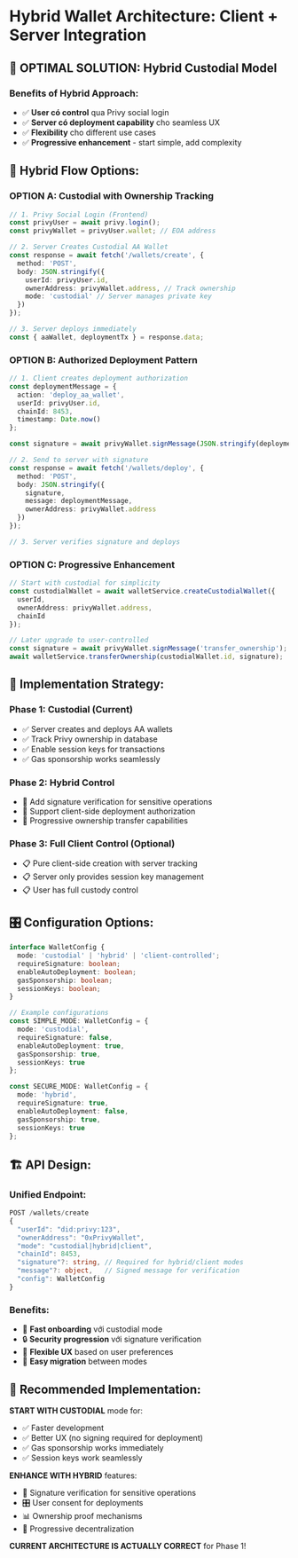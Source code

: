 # Hybrid Wallet Architecture: Client + Server Integration

## 🎯 **OPTIMAL SOLUTION: Hybrid Custodial Model**

### **Benefits of Hybrid Approach:**
- ✅ **User có control** qua Privy social login
- ✅ **Server có deployment capability** cho seamless UX  
- ✅ **Flexibility** cho different use cases
- ✅ **Progressive enhancement** - start simple, add complexity

## 🔄 **Hybrid Flow Options:**

### **OPTION A: Custodial with Ownership Tracking**
```typescript
// 1. Privy Social Login (Frontend)
const privyUser = await privy.login();
const privyWallet = privyUser.wallet; // EOA address

// 2. Server Creates Custodial AA Wallet  
const response = await fetch('/wallets/create', {
  method: 'POST',
  body: JSON.stringify({
    userId: privyUser.id,
    ownerAddress: privyWallet.address, // Track ownership
    mode: 'custodial' // Server manages private key
  })
});

// 3. Server deploys immediately
const { aaWallet, deploymentTx } = response.data;
```

### **OPTION B: Authorized Deployment Pattern**
```typescript
// 1. Client creates deployment authorization
const deploymentMessage = {
  action: 'deploy_aa_wallet',
  userId: privyUser.id,
  chainId: 8453,
  timestamp: Date.now()
};

const signature = await privyWallet.signMessage(JSON.stringify(deploymentMessage));

// 2. Send to server with signature
const response = await fetch('/wallets/deploy', {
  method: 'POST',
  body: JSON.stringify({
    signature,
    message: deploymentMessage,
    ownerAddress: privyWallet.address
  })
});

// 3. Server verifies signature and deploys
```

### **OPTION C: Progressive Enhancement**
```typescript
// Start with custodial for simplicity
const custodialWallet = await walletService.createCustodialWallet({
  userId,
  ownerAddress: privyWallet.address,
  chainId
});

// Later upgrade to user-controlled
const signature = await privyWallet.signMessage('transfer_ownership');
await walletService.transferOwnership(custodialWallet.id, signature);
```

## 🔧 **Implementation Strategy:**

### **Phase 1: Custodial (Current)**
- ✅ Server creates and deploys AA wallets
- ✅ Track Privy ownership in database
- ✅ Enable session keys for transactions
- ✅ Gas sponsorship works seamlessly

### **Phase 2: Hybrid Control**
- 🔄 Add signature verification for sensitive operations
- 🔄 Support client-side deployment authorization  
- 🔄 Progressive ownership transfer capabilities

### **Phase 3: Full Client Control** (Optional)
- 📋 Pure client-side creation with server tracking
- 📋 Server only provides session key management
- 📋 User has full custody control

## 🎛️ **Configuration Options:**

```typescript
interface WalletConfig {
  mode: 'custodial' | 'hybrid' | 'client-controlled';
  requireSignature: boolean;
  enableAutoDeployment: boolean;
  gasSponsorship: boolean;
  sessionKeys: boolean;
}

// Example configurations
const SIMPLE_MODE: WalletConfig = {
  mode: 'custodial',
  requireSignature: false,
  enableAutoDeployment: true,
  gasSponsorship: true,
  sessionKeys: true
};

const SECURE_MODE: WalletConfig = {
  mode: 'hybrid', 
  requireSignature: true,
  enableAutoDeployment: false,
  gasSponsorship: true,
  sessionKeys: true
};
```

## 🏗️ **API Design:**

### **Unified Endpoint:**
```typescript
POST /wallets/create
{
  "userId": "did:privy:123",
  "ownerAddress": "0xPrivyWallet",
  "mode": "custodial|hybrid|client",
  "chainId": 8453,
  "signature"?: string, // Required for hybrid/client modes
  "message"?: object,   // Signed message for verification
  "config": WalletConfig
}
```

### **Benefits:**
- 🚀 **Fast onboarding** với custodial mode
- 🔒 **Security progression** với signature verification  
- 🎯 **Flexible UX** based on user preferences
- 🔧 **Easy migration** between modes

## 🎯 **Recommended Implementation:**

**START WITH CUSTODIAL** mode for:
- ✅ Faster development
- ✅ Better UX (no signing required for deployment)
- ✅ Gas sponsorship works immediately
- ✅ Session keys work seamlessly

**ENHANCE WITH HYBRID** features:
- 🔐 Signature verification for sensitive operations
- 🎛️ User consent for deployments
- 📊 Ownership proof mechanisms
- 🔄 Progressive decentralization

**CURRENT ARCHITECTURE IS ACTUALLY CORRECT** for Phase 1! 